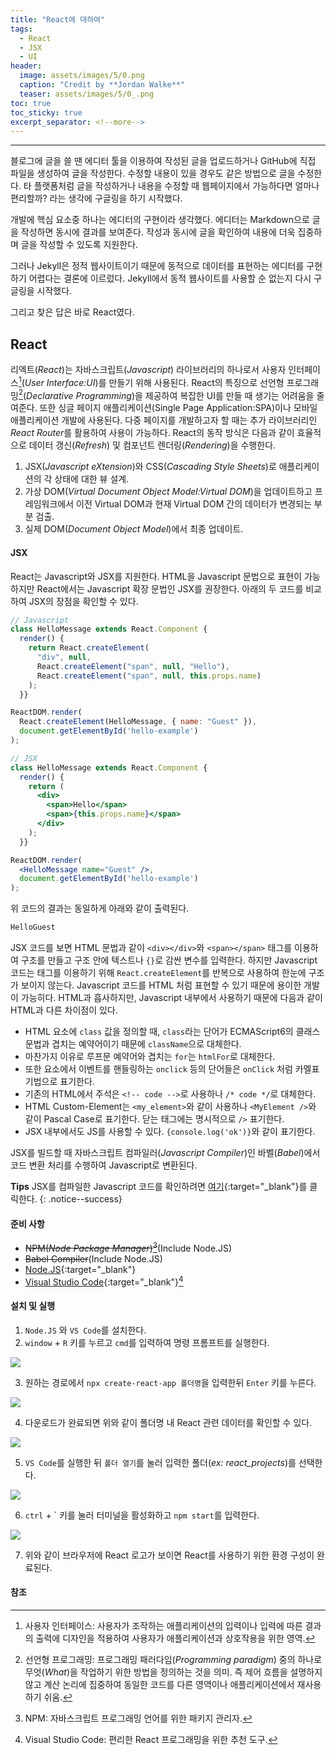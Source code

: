 ```yaml
---
title: "React에 대하여"
tags:
  - React
  - JSX
  - UI
header:
  image: assets/images/5/0.png
  caption: "Credit by **Jordan Walke**"
  teaser: assets/images/5/0_.png
toc: true
toc_sticky: true
excerpt_separator: <!--more-->
---
```

---
블로그에 글을 쓸 땐 에디터 툴을 이용하여 작성된 글을 업로드하거나 GitHub에 직접 파일을 생성하여 글을 작성한다.
수정할 내용이 있을 경우도 같은 방법으로 글을 수정한다.
타 플랫폼처럼 글을 작성하거나 내용을 수정할 때 웹페이지에서 가능하다면 얼마나 편리할까? 라는 생각에 구글링을 하기 시작했다.

개발에 핵심 요소중 하나는 에디터의 구현이라 생각했다.
에디터는 Markdown으로 글을 작성하면 동시에 결과를 보여준다.
작성과 동시에 글을 확인하여 내용에 더욱 집중하며 글을 작성할 수 있도록 지원한다.

그러나 Jekyll은 정적 웹사이트이기 때문에 동적으로 데이터를 표현하는 에디터를 구현하기 어렵다는 결론에 이르렀다.
Jekyll에서 동적 웹사이트를 사용할 순 없는지 다시 구글링을 시작했다.

그리고 찾은 답은 바로 React였다.

## React

리엑트(*React*)는 자바스크립트(*Javascript*) 라이브러리의 하나로서 사용자 인터페이스[^1](*User Interface:UI*)를 만들기 위해 사용된다.
React의 특징으로 선언형 프로그래밍[^2](*Declarative Programming*)을 제공하여 복잡한 UI를 만들 때 생기는 어려움을 줄여준다.
또한 싱글 페이지 애플리케이션(Single Page Application:SPA)이나 모바일 애플리케이션 개발에 사용된다.
다중 페이지를 개발하고자 할 때는 추가 라이브러리인 *React Router*를 활용하여 사용이 가능하다.
React의 동작 방식은 다음과 같이 효율적으로 데이터 갱신(*Refresh*) 및 컴포넌트 렌더링(*Rendering*)을 수행한다.

1. JSX(*Javascript eXtension*)와 CSS(*Cascading Style Sheets*)로 애플리케이션의 각 상태에 대한 뷰 설계.
2. 가상 DOM(*Virtual Document Object Model:Virtual DOM*)을 업데이트하고 프레임워크에서 이전 Virtual DOM과 현재 Virtual DOM 간의 데이터가 변경되는 부분 검출.
3. 실제 DOM(*Document Object Model*)에서 최종 업데이트.

#### JSX

React는 Javascript와 JSX를 지원한다.
HTML을 Javascript 문법으로 표현이 가능하지만 React에서는 Javascript 확장 문법인 JSX를 권장한다.
아래의 두 코드를 비교하여 JSX의 장점을 확인할 수 있다.

```javascript
// Javascript
class HelloMessage extends React.Component {
  render() {
    return React.createElement(
      "div", null,
      React.createElement("span", null, "Hello"),
      React.createElement("span", null, this.props.name)
    );
  }}

ReactDOM.render(
  React.createElement(HelloMessage, { name: "Guest" }),
  document.getElementById('hello-example')
);
```

```jsx
// JSX
class HelloMessage extends React.Component {
  render() {
    return (
      <div>
        <span>Hello</span>
        <span>{this.props.name}</span>
      </div>
    );
  }}

ReactDOM.render(
  <HelloMessage name="Guest" />,
  document.getElementById('hello-example')
);
```

위 코드의 결과는 동일하게 아래와 같이 출력된다.

```html
HelloGuest
```

JSX 코드를 보면 HTML 문법과 같이 `<div></div>`와 `<span></span>` 태그를 이용하여 구조를 만들고 구조 안에 텍스트나 `{}`로 감싼 변수를 입력한다.
하지만 Javascript 코드는 태그를 이용하기 위해 `React.createElement`를 반복으로 사용하여 한눈에 구조가 보이지 않는다.
Javascript 코드를 HTML 처럼 표현할 수 있기 때문에 용이한 개발이 가능히다.
HTML과 흡사하지만, Javascript 내부에서 사용하기 때문에 다음과 같이 HTML과 다른 차이점이 있다.

- HTML 요소에 `class` 값을 정의할 때, `class`라는 단어가 ECMAScript6의 클래스 문법과 겹치는 예약어이기 때문에 `className`으로 대체한다.
- 마찬가지 이유로 루프문 예약어와 겹치는 `for`는 `htmlFor`로 대체한다.
- 또한 요소에서 이벤트를 핸들링하는 `onclick` 등의 단어들은 `onClick` 처럼 카멜표기법으로 표기한다.
- 기존의 HTML에서 주석은 `<!-- code -->`로 사용하나 `/* code */`로 대체한다.
- HTML Custom-Element는 `<my_element>`와 같이 사용하나 `<MyElement />`와 같이 Pascal Case로 표기한다. 닫는 태그에는 명시적으로 `/>` 표기한다.
- JSX 내부에서도 JS를 사용할 수 있다. `{console.log('ok')}`와 같이 표기한다.

JSX를 빌드할 때 자바스크립트 컴파일러(*Javascript Compiler*)인 바벨(*Babel*)에서 코드 변환 처리를 수행하여 Javascript로 변환된다.

**Tips** 
JSX를 컴파일한 Javascript 코드를 확인하려면 [여기](https://babeljs.io/repl/#?browsers=defaults%2C%20not%20ie%2011%2C%20not%20ie_mob%2011&build=&builtIns=false&corejs=3.6&spec=false&loose=false&code_lz=MYGwhgzhAEASCmIQHsCy8pgOb2vAHgC7wB2AJjAErxjCEB0AwsgLYAOyJph0A3gFDRoAJ1Jl4wgBQBKPoKEj4hAK7CS0SfIXQAPGQCWANwB8W7bohswJYwiTIdAekvXT5hTpc3ehABb6IejZhZDZAkjAWeABfJy83cycDEzNpAG55aOj-fmpaQgARAHlUelFyCU0hHTsUdEwcaAiogF4AIgBxZQxCNuhHYwAaeTJkYGUokgYcQgBREHhJwgAhAE8ASTJJAHJfRBQAWgJItgXt6X50oA&debug=false&forceAllTransforms=false&shippedProposals=false&circleciRepo=&evaluate=false&fileSize=false&timeTravel=false&sourceType=module&lineWrap=true&presets=react&prettier=false&targets=&version=7.15.5&externalPlugins=&assumptions=%7B%7D){:target="_blank"}를 클릭한다.
{: .notice--success}

#### 준비 사항

- ~~NPM(*Node Package Manager*)[^3]~~(Include Node.JS)
- ~~Babel Compiler~~(Include Node.JS)
- [Node.JS](https://nodejs.org/en/){:target="_blank"}
- [Visual Studio Code](https://code.visualstudio.com/download){:target="_blank"}[^4]

#### 설치 및 실행

1. `Node.JS` 와 `VS Code`를 설치한다.
2. `window` + `R` 키를 누르고 `cmd`를 입력하여 명령 프롬프트를 실행한다.

![](/assets/images/5/1.jpg)

3. 원하는 경로에서 `npx create-react-app 폴더명`을 입력한뒤 `Enter` 키를 누른다.

![](/assets/images/5/2.jpg)

4. 다운로드가 완료되면 위와 같이 폴더명 내 React 관련 데이터를 확인할 수 있다.

![](/assets/images/5/3.jpg)

5. `VS Code`를 실행한 뒤 `폴더 열기`를 눌러 입력한 폴더(*ex: react_projects*)를 선택한다.

![](/assets/images/5/4.jpg)

6. `ctrl` + \` 키를 눌러 터미널을 활성화하고 `npm start`를 입력한다.

![](/assets/images/5/5.jpg)

7. 위와 같이 브라우저에 React 로고가 보이면 React를 사용하기 위한 환경 구성이 완료된다.

<!--more-->
#### 참조

[^1]: 사용자 인터페이스: 사용자가 조작하는 애플리케이션의 입력이나 입력에 따른 결과의 출력에 디자인을 적용하여 사용자가 애플리케이션과 상호작용을 위한 영역.
[^2]: 선언형 프로그래밍: 프로그래밍 패러다임(*Programming paradigm*) 중의 하나로 무엇(*What*)을 작업하기 위한 방법을 정의하는 것을 의미. 즉 제어 흐름을 설명하지 않고 계산 논리에 집중하여 동일한 코드를 다른 영역이나 애플리케이션에서 재사용하기 쉬움.
[^3]: NPM: 자바스크립트 프로그래밍 언어를 위한 패키지 관리자.
[^4]: Visual Studio Code: 편리한 React 프로그래밍을 위한 추천 도구.
